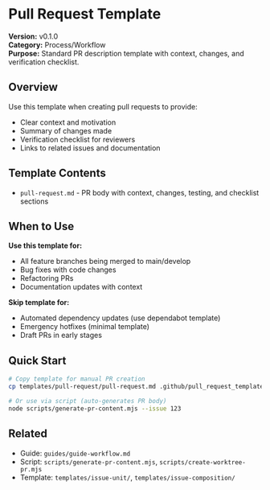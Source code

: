 # Pull Request Template

**Version:** v0.1.0  
**Category:** Process/Workflow  
**Purpose:** Standard PR description template with context, changes, and verification checklist.

## Overview

Use this template when creating pull requests to provide:

- Clear context and motivation
- Summary of changes made
- Verification checklist for reviewers
- Links to related issues and documentation

## Template Contents

- `pull-request.md` - PR body with context, changes, testing, and checklist sections

## When to Use

**Use this template for:**

- All feature branches being merged to main/develop
- Bug fixes with code changes
- Refactoring PRs
- Documentation updates with context

**Skip template for:**

- Automated dependency updates (use dependabot template)
- Emergency hotfixes (minimal template)
- Draft PRs in early stages

## Quick Start

```bash
# Copy template for manual PR creation
cp templates/pull-request/pull-request.md .github/pull_request_template.md

# Or use via script (auto-generates PR body)
node scripts/generate-pr-content.mjs --issue 123
```

## Related

- Guide: `guides/guide-workflow.md`
- Script: `scripts/generate-pr-content.mjs`, `scripts/create-worktree-pr.mjs`
- Template: `templates/issue-unit/`, `templates/issue-composition/`
